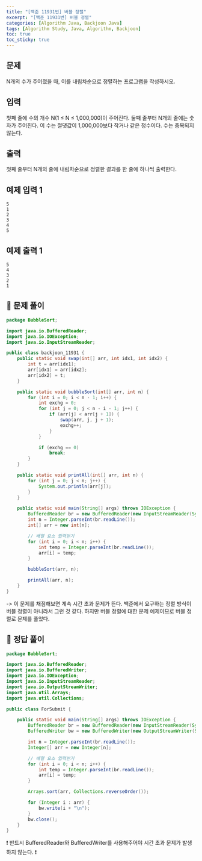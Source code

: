 ```yaml
---
title: "[백준 11931번] 버블 정렬"
excerpt: "[백준 11931번] 버블 정렬"
categories: [Algorithm Java, Backjoon Java]
tags: [Algorithm Study, Java, Algorithm, Backjoon]
toc: true
toc_sticky: true
---
```


## 문제

N개의 수가 주어졌을 때, 이를 내림차순으로 정렬하는 프로그램을 작성하시오.

## 입력

첫째 줄에 수의 개수 N(1 ≤ N ≤ 1,000,000)이 주어진다. 둘째 줄부터 N개의 줄에는 숫자가 주어진다. 이 수는 절댓값이 1,000,000보다 작거나 같은 정수이다. 수는 중복되지 않는다.

## 출력

첫째 줄부터 N개의 줄에 내림차순으로 정렬한 결과를 한 줄에 하나씩 출력한다.

## 예제 입력 1

```text
5
1
2
3
4
5
```

## 예제 출력 1

```
5
4
3
2
1
```

## 📌 문제 풀이

```java
package BubbleSort;

import java.io.BufferedReader;
import java.io.IOException;
import java.io.InputStreamReader;

public class backjoon_11931 {
    public static void swap(int[] arr, int idx1, int idx2) {
        int t = arr[idx1];
        arr[idx1] = arr[idx2];
        arr[idx2] = t;
    }

    public static void bubbleSort(int[] arr, int n) {
        for (int i = 0; i < n - 1; i++) {
            int exchg = 0;
            for (int j = 0; j < n - i - 1; j++) {
                if (arr[j] < arr[j + 1]) {
                    swap(arr, j, j + 1);
                    exchg++;
                }
            }

            if (exchg == 0)
                break;
        }
    }

    public static void printAll(int[] arr, int n) {
        for (int j = 0; j < n; j++) {
            System.out.println(arr[j]);
        }
    }

    public static void main(String[] args) throws IOException {
        BufferedReader br = new BufferedReader(new InputStreamReader(System.in));
        int n = Integer.parseInt(br.readLine());
        int[] arr = new int[n];

        // 배열 요소 입력받기
        for (int i = 0; i < n; i++) {
            int temp = Integer.parseInt(br.readLine());
            arr[i] = temp;
        }

        bubbleSort(arr, n);

        printAll(arr, n);
    }
}
```

-> 이 문제를 채점해보면 계속 시간 초과 문제가 뜬다. 백준에서 요구하는 정렬 방식이 버블 정렬이 아니라서 그런 것 같다. 하지만 버블 정렬에 대한 문제 예제이므로 버블 정렬로 문제를 풀었다.

## 📌 정답 풀이

```java
package BubbleSort;

import java.io.BufferedReader;
import java.io.BufferedWriter;
import java.io.IOException;
import java.io.InputStreamReader;
import java.io.OutputStreamWriter;
import java.util.Arrays;
import java.util.Collections;

public class ForSubmit {

    public static void main(String[] args) throws IOException {
        BufferedReader br = new BufferedReader(new InputStreamReader(System.in));
        BufferedWriter bw = new BufferedWriter(new OutputStreamWriter(System.out));

        int n = Integer.parseInt(br.readLine());
        Integer[] arr = new Integer[n];

        // 배열 요소 입력받기
        for (int i = 0; i < n; i++) {
            int temp = Integer.parseInt(br.readLine());
            arr[i] = temp;
        }

        Arrays.sort(arr, Collections.reverseOrder());

        for (Integer i : arr) {
            bw.write(i + "\n");
        }
        bw.close();
    }
}
```

❗ 반드시 BufferedReader와 BufferedWriter를 사용해주어야 시간 초과 문제가 발생하지 않는다. ❗
